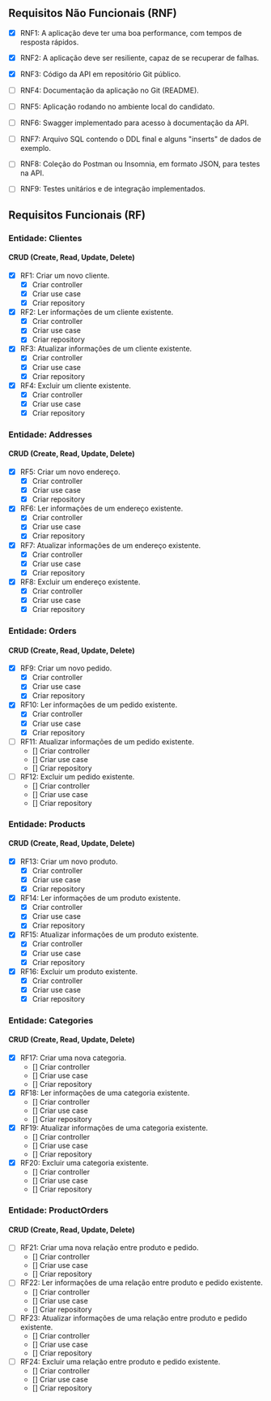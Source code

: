 ## Requisitos Não Funcionais (RNF)

- [X] RNF1: A aplicação deve ter uma boa performance, com tempos de resposta rápidos.
- [X] RNF2: A aplicação deve ser resiliente, capaz de se recuperar de falhas.
- [X] RNF3: Código da API em repositório Git público.
- [ ] RNF4: Documentação da aplicação no Git (README).
- [ ] RNF5: Aplicação rodando no ambiente local do candidato.
- [ ] RNF6: Swagger implementado para acesso à documentação da API.
- [ ] RNF7: Arquivo SQL contendo o DDL final e alguns "inserts" de dados de exemplo.
- [ ] RNF8: Coleção do Postman ou Insomnia, em formato JSON, para testes na API.
- [ ] RNF9: Testes unitários e de integração implementados.


## Requisitos Funcionais (RF)
### Entidade: Clientes
#### CRUD (Create, Read, Update, Delete)

- [X] RF1: Criar um novo cliente.
  - [x] Criar controller
  - [x] Criar use case
  - [x] Criar repository
- [X] RF2: Ler informações de um cliente existente.
  - [x] Criar controller
  - [x] Criar use case
  - [x] Criar repository
- [X] RF3: Atualizar informações de um cliente existente.
  - [x] Criar controller
  - [x] Criar use case
  - [x] Criar repository
- [X] RF4: Excluir um cliente existente.
  - [x] Criar controller
  - [x] Criar use case
  - [x] Criar repository

### Entidade: Addresses
#### CRUD (Create, Read, Update, Delete)

- [X] RF5: Criar um novo endereço.
  - [x] Criar controller
  - [x] Criar use case
  - [x] Criar repository
- [X] RF6: Ler informações de um endereço existente.
  - [x] Criar controller
  - [x] Criar use case
  - [x] Criar repository
- [X] RF7: Atualizar informações de um endereço existente.
  - [x] Criar controller
  - [x] Criar use case
  - [x] Criar repository
- [X] RF8: Excluir um endereço existente.
  - [x] Criar controller
  - [x] Criar use case
  - [x] Criar repository

### Entidade: Orders
#### CRUD (Create, Read, Update, Delete)

- [X] RF9: Criar um novo pedido.
  - [x] Criar controller
  - [x] Criar use case
  - [x] Criar repository
- [X] RF10: Ler informações de um pedido existente.
  - [x] Criar controller
  - [x] Criar use case
  - [x] Criar repository
- [ ] RF11: Atualizar informações de um pedido existente.
  - [] Criar controller
  - [] Criar use case
  - [] Criar repository
- [ ] RF12: Excluir um pedido existente.
  - [] Criar controller
  - [] Criar use case
  - [] Criar repository

### Entidade: Products
#### CRUD (Create, Read, Update, Delete)

- [X] RF13: Criar um novo produto.
  - [X] Criar controller
  - [X] Criar use case
  - [X] Criar repository
- [X] RF14: Ler informações de um produto existente.
  - [X] Criar controller
  - [X] Criar use case
  - [X] Criar repository
- [X] RF15: Atualizar informações de um produto existente.
  - [X] Criar controller
  - [X] Criar use case
  - [X] Criar repository
- [X] RF16: Excluir um produto existente.
  - [X] Criar controller
  - [X] Criar use case
  - [X] Criar repository

### Entidade: Categories
#### CRUD (Create, Read, Update, Delete)

- [X] RF17: Criar uma nova categoria.
  - [] Criar controller
  - [] Criar use case
  - [] Criar repository
- [X] RF18: Ler informações de uma categoria existente.
  - [] Criar controller
  - [] Criar use case
  - [] Criar repository
- [X] RF19: Atualizar informações de uma categoria existente.
  - [] Criar controller
  - [] Criar use case
  - [] Criar repository
- [X] RF20: Excluir uma categoria existente.
  - [] Criar controller
  - [] Criar use case
  - [] Criar repository

### Entidade: ProductOrders
#### CRUD (Create, Read, Update, Delete)

- [ ] RF21: Criar uma nova relação entre produto e pedido.
  - [] Criar controller
  - [] Criar use case
  - [] Criar repository
- [ ] RF22: Ler informações de uma relação entre produto e pedido existente.
  - [] Criar controller
  - [] Criar use case
  - [] Criar repository
- [ ] RF23: Atualizar informações de uma relação entre produto e pedido existente.
  - [] Criar controller
  - [] Criar use case
  - [] Criar repository
- [ ] RF24: Excluir uma relação entre produto e pedido existente.
  - [] Criar controller
  - [] Criar use case
  - [] Criar repository